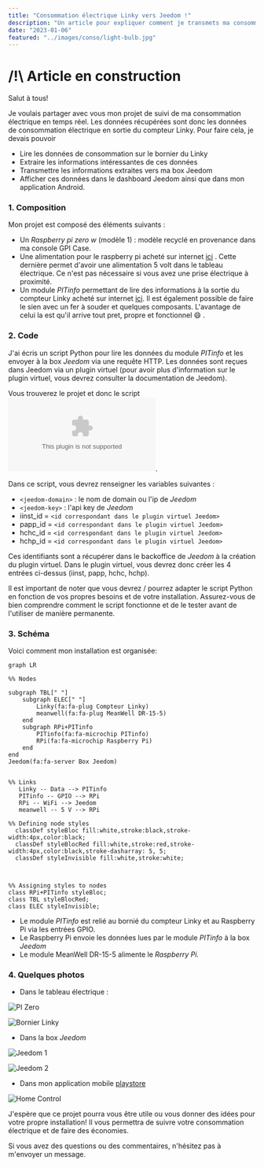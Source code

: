 ```yaml
---
title: "Consommation électrique Linky vers Jeedom !"
description: "Un article pour expliquer comment je transmets ma consommation électrique de on compteur linky en temps réel vers ma box Jeedom !" 
date: "2023-01-06"
featured: "../images/conso/light-bulb.jpg"
---
```


# /!\ Article en construction

Salut à tous!

Je voulais partager avec vous mon projet de suivi de ma consommation électrique en temps réel. 
Les données récupérées sont donc les données de consommation électrique en sortie du compteur Linky.
Pour faire cela, je devais pouvoir 
- Lire les données de consommation sur le bornier du Linky
- Extraire les informations intéressantes de ces données
- Transmettre les informations extraites vers ma box Jeedom
- Afficher ces données dans le dashboard Jeedom ainsi que dans mon application Android.

### 1. Composition

Mon projet est composé des éléments suivants :
- Un *Raspberry pi zero w* (modèle 1) : modèle recyclé en provenance dans ma console GPI Case.
- Une alimentation pour le raspberry pi acheté sur internet [ici](https://www.amazon.fr/MeanWell-DR-15-5-Source-dalimentation-pour/dp/B00MWQEBAU?th=1) . Cette dernière permet d'avoir une alimentation 5 volt dans le tableau électrique. Ce n'est pas nécessaire si vous avez une prise électrique à proximité.
- Un module  *PITinfo*  permettant de lire des informations à la sortie du compteur Linky acheté sur internet [ici](https://www.tindie.com/products/Hallard/pitinfo/). Il est également possible de faire le sien avec un fer à souder et quelques composants. L'avantage de celui la est qu'il arrive tout pret, propre et fonctionnel :smile: .

### 2. Code

J'ai écris un script Python pour lire les données du module *PITinfo* et les envoyer à la box *Jeedom* via une requête HTTP. Les données sont reçues dans Jeedom via un plugin virtuel (pour avoir plus d'information sur le plugin virtuel, vous devrez consulter la documentation de Jeedom).

Vous trouverez le projet et donc le script ![ici](../images/conso/teleinfo.zip).

Dans ce script, vous devrez renseigner les variables suivantes :
- `<jeedom-domain>` : le nom de domain ou l'ip de *Jeedom* 
- `<jeedom-key>` : l'api key de *Jeedom* 
- iinst_id = `<id correspondant dans le plugin virtuel Jeedom>`
- papp_id = `<id correspondant dans le plugin virtuel Jeedom>`
- hchc_id = `<id correspondant dans le plugin virtuel Jeedom>`
- hchp_id = `<id correspondant dans le plugin virtuel Jeedom>`

Ces identifiants sont a récupérer dans le backoffice de *Jeedom* à la création du plugin virtuel. Dans le plugin virtuel, vous devrez donc créer les 4 entrées ci-dessus (iinst, papp, hchc, hchp).

Il est important de noter que vous devrez / pourrez adapter le script Python en fonction de vos propres besoins et de votre installation. Assurez-vous de bien comprendre comment le script fonctionne et de le tester avant de l'utiliser de manière permanente.

### 3. Schéma
Voici comment mon installation est organisée:

```mermaid
graph LR

%% Nodes

subgraph TBL[" "]
	subgraph ELEC[" "]
		Linky(fa:fa-plug Compteur Linky)
		meanwell(fa:fa-plug MeanWell DR-15-5)
	end
	subgraph RPi+PITinfo
		PITinfo(fa:fa-microchip PITinfo)
		RPi(fa:fa-microchip Raspberry Pi)
	end
end	
Jeedom(fa:fa-server Box Jeedom)


%% Links	
   Linky -- Data --> PITinfo
   PITinfo -- GPIO --> RPi
   RPi -- WiFi --> Jeedom
   meanwell -- 5 V --> RPi
  
%% Defining node styles
  classDef styleBloc fill:white,stroke:black,stroke-width:4px,color:black;
  classDef styleBlocRed fill:white,stroke:red,stroke-width:4px,color:black,stroke-dasharray: 5, 5;
  classDef styleInvisible fill:white,stroke:white;
  
  
  
%% Assigning styles to nodes
class RPi+PITinfo styleBloc;
class TBL styleBlocRed;  
class ELEC styleInvisible;  
```


- Le module *PITinfo* est relié au bornié du compteur Linky et au Raspberry Pi via les entrées GPIO. 
- Le Raspberry Pi envoie les données lues par le module *PITinfo* à la box *Jeedom*
- Le module MeanWell DR-15-5 alimente le *Raspberry Pi.*


### 4. Quelques photos
- Dans le tableau électrique :

![PI Zero](../images/conso/linky2.jpg '')

![Bornier Linky](../images/conso/linky1.jpg) 

- Dans la box *Jeedom*

![Jeedom 1](../images/conso/jeedom1.png '')

![Jeedom 2](../images/conso/jeedom2.png)

-  Dans mon application mobile [playstore](https://play.google.com/store/apps/details?id=fr.touin.thierry.homecontrol)

![Home Control](../images/conso/home-control.jpeg)

J'espère que ce projet pourra vous être utile ou vous donner des idées pour votre propre installation! Il vous permettra de suivre votre consommation électrique et de faire des économies.

Si vous avez des questions ou des commentaires, n'hésitez pas à m'envoyer un message.


